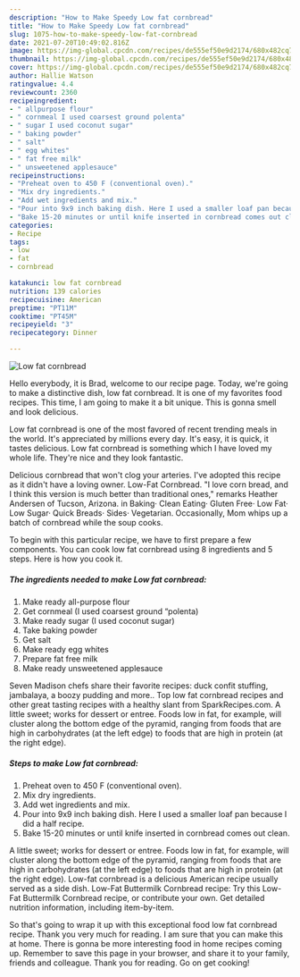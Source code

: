 ```yaml
---
description: "How to Make Speedy Low fat cornbread"
title: "How to Make Speedy Low fat cornbread"
slug: 1075-how-to-make-speedy-low-fat-cornbread
date: 2021-07-20T10:49:02.816Z
image: https://img-global.cpcdn.com/recipes/de555ef50e9d2174/680x482cq70/low-fat-cornbread-recipe-main-photo.jpg
thumbnail: https://img-global.cpcdn.com/recipes/de555ef50e9d2174/680x482cq70/low-fat-cornbread-recipe-main-photo.jpg
cover: https://img-global.cpcdn.com/recipes/de555ef50e9d2174/680x482cq70/low-fat-cornbread-recipe-main-photo.jpg
author: Hallie Watson
ratingvalue: 4.4
reviewcount: 2360
recipeingredient:
- " allpurpose flour"
- " cornmeal I used coarsest ground polenta"
- " sugar I used coconut sugar"
- " baking powder"
- " salt"
- " egg whites"
- " fat free milk"
- " unsweetened applesauce"
recipeinstructions:
- "Preheat oven to 450 F (conventional oven)."
- "Mix dry ingredients."
- "Add wet ingredients and mix."
- "Pour into 9x9 inch baking dish. Here I used a smaller loaf pan because I did a half recipe."
- "Bake 15-20 minutes or until knife inserted in cornbread comes out clean."
categories:
- Recipe
tags:
- low
- fat
- cornbread

katakunci: low fat cornbread 
nutrition: 139 calories
recipecuisine: American
preptime: "PT11M"
cooktime: "PT45M"
recipeyield: "3"
recipecategory: Dinner

---
```



![Low fat cornbread](https://img-global.cpcdn.com/recipes/de555ef50e9d2174/680x482cq70/low-fat-cornbread-recipe-main-photo.jpg)

Hello everybody, it is Brad, welcome to our recipe page. Today, we're going to make a distinctive dish, low fat cornbread. It is one of my favorites food recipes. This time, I am going to make it a bit unique. This is gonna smell and look delicious.

Low fat cornbread is one of the most favored of recent trending meals in the world. It's appreciated by millions every day. It's easy, it is quick, it tastes delicious. Low fat cornbread is something which I have loved my whole life. They're nice and they look fantastic.

Delicious cornbread that won&#39;t clog your arteries. I&#39;ve adopted this recipe as it didn&#39;t have a loving owner. Low-Fat Cornbread. &#34;I love corn bread, and I think this version is much better than traditional ones,&#34; remarks Heather Andersen of Tucson, Arizona. in Baking· Clean Eating· Gluten Free· Low Fat· Low Sugar· Quick Breads· Sides· Vegetarian. Occasionally, Mom whips up a batch of cornbread while the soup cooks.


To begin with this particular recipe, we have to first prepare a few components. You can cook low fat cornbread using 8 ingredients and 5 steps. Here is how you cook it.

<!--inarticleads1-->

##### The ingredients needed to make Low fat cornbread:

1. Make ready  all-purpose flour
1. Get  cornmeal (I used coarsest ground “polenta)
1. Make ready  sugar (I used coconut sugar)
1. Take  baking powder
1. Get  salt
1. Make ready  egg whites
1. Prepare  fat free milk
1. Make ready  unsweetened applesauce


Seven Madison chefs share their favorite recipes: duck confit stuffing, jambalaya, a boozy pudding and more.. Top low fat cornbread recipes and other great tasting recipes with a healthy slant from SparkRecipes.com. A little sweet; works for dessert or entree. Foods low in fat, for example, will cluster along the bottom edge of the pyramid, ranging from foods that are high in carbohydrates (at the left edge) to foods that are high in protein (at the right edge). 

<!--inarticleads2-->

##### Steps to make Low fat cornbread:

1. Preheat oven to 450 F (conventional oven).
1. Mix dry ingredients.
1. Add wet ingredients and mix.
1. Pour into 9x9 inch baking dish. Here I used a smaller loaf pan because I did a half recipe.
1. Bake 15-20 minutes or until knife inserted in cornbread comes out clean.


A little sweet; works for dessert or entree. Foods low in fat, for example, will cluster along the bottom edge of the pyramid, ranging from foods that are high in carbohydrates (at the left edge) to foods that are high in protein (at the right edge). Low-fat cornbread is a delicious American recipe usually served as a side dish. Low-Fat Buttermilk Cornbread recipe: Try this Low-Fat Buttermilk Cornbread recipe, or contribute your own. Get detailed nutrition information, including item-by-item. 

So that's going to wrap it up with this exceptional food low fat cornbread recipe. Thank you very much for reading. I am sure that you can make this at home. There is gonna be more interesting food in home recipes coming up. Remember to save this page in your browser, and share it to your family, friends and colleague. Thank you for reading. Go on get cooking!
